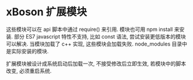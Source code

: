 # xBoson 扩展模块

这些模块可以在 api 脚本中通过 require() 来引用.
模块也可用 npm install 来安装.
部分 ES7 javascript 特性不支持, 比如 const 语法, 尝试安装更低版本的模块可以解决.
当模块加载了 c++ 实现, 这些模块会加载失败.
node_modules 目录中是实际安装的模块.

扩展模块被设计成系统启动后加载一次, 不接受修改后立即生效,
若模块中的脚本改变, 必须重启系统.